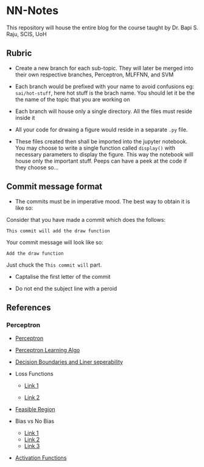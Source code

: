 # NN-Notes

This repository will  house the entire blog for the course taught by Dr. Bapi S. Raju, SCIS, UoH

## Rubric

* Create a new branch for each sub-topic. They will later be merged into their own respective branches, Perceptron, MLFFNN, and 
SVM

* Each branch would be prefixed with your name to avoid confusions eg: `sai/hot-stuff`, here hot stuff is the brach name. You 
should let it be the the name of the topic that you are working on

* Each branch will house only a single directory. All the files must reside inside it

* All your code for drwaing a figure would reside in a separate `.py` file.

* These files created then shall be imported into the jupyter notebook. You may choose to write a single function called 
`display()`  with necessary parameters to display the figure. This way the notebook will house only the important stuff. Peeps 
can have a peek at the code if they choose so...


## Commit message format

* The commits must be in imperative mood. The best way to obtain it is like so:

Consider that you have made a commit which does the follows:

```
This commit will add the draw function
```

Your commit message will look like so:

```
Add the draw function
```

Just chuck the `This commit will` part.

* Captalise the first letter of the commit

* Do not end the subject line with a peroid

## References

### Perceptron

* [Perceptron](https://towardsdatascience.com/what-the-hell-is-perceptron-626217814f53)


* [Perceptron Learning Algo](https://towardsdatascience.com/perceptron-learning-algorithm-d5db0deab975)

* [Decision Boundaries and Liner seperability](http://www.cs.bham.ac.uk/~pxt/NC/l4_JB.pdf)

* Loss Functions
  * [Link 1](https://isaacchanghau.github.io/post/loss_functions/)

  * [Link 2](https://blog.algorithmia.com/introduction-to-loss-functions/)

* [Feasible Region](https://www.cs.toronto.edu/~tijmen/csc321/slides/lecture_slides_lec2.pdf)

* Bias vs No Bias
  * [Link 1](http://galaxy.agh.edu.pl/~vlsi/AI/bias/bias_eng.html)
  * [Link 2](http://www.chioka.in/why-do-we-need-a-bias-neuron/)
  * [Link 3](https://www.quora.com/What-is-bias-in-artificial-neural-network)

* [Activation Functions](https://towardsdatascience.com/activation-functions-neural-networks-1cbd9f8d91d6)

